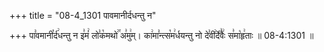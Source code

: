 +++
title = "08-4_1301 पावमानीर्दधन्तु न"

+++
पा꣣वमानी꣡र्द꣢धन्तु न इ꣣मं꣢ लो꣣क꣡मथो꣢꣯ अ꣣मु꣢म्। का꣢मा꣣न्त्स꣡म꣢र्धयन्तु नो दे꣣वी꣢र्दे꣣वैः꣢ स꣣मा꣡हृ꣢ताः ॥ 08-4:1301 ॥